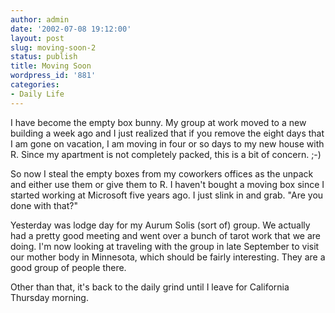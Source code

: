 ```yaml
---
author: admin
date: '2002-07-08 19:12:00'
layout: post
slug: moving-soon-2
status: publish
title: Moving Soon
wordpress_id: '881'
categories:
- Daily Life
---
```

I have become the empty box bunny. My group at work moved to a new building a week ago and I just realized that if you remove the eight days that I am gone on vacation, I am moving in four or so days to my new house with R. Since my apartment is not completely packed, this is a bit of concern. ;-)

So now I steal the empty boxes from my coworkers offices as the unpack and either use them or give them to R. I haven't bought a moving box since I started working at Microsoft five years ago. I just slink in and grab. "Are you done with that?"

Yesterday was lodge day for my Aurum Solis (sort of) group. We actually had a pretty good meeting and went over a bunch of tarot work that we are doing. I'm now looking at traveling with the group in late September to visit our mother body in Minnesota, which should be fairly interesting. They are a good group of people there.

Other than that, it's back to the daily grind until I leave for California Thursday morning.

